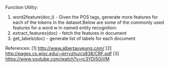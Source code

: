 Function Utility:
1. word2feature(doc,i) - Given the POS tags, generate more features for each of the tokens in the dataset.Below are some of the commonly used features
for a word w in named entity recognition:
2. extract_features(doc) - fetch the features in document
3. get_labels(doc) - generate list of labels for each document

References:
[1] http://www.albertauyeung.com/ 
[2] http://pages.cs.wisc.edu/~jerryzhu/cs838/CRF.pdf
[3] https://www.youtube.com/watch?v=rc3YDj5GiVM
